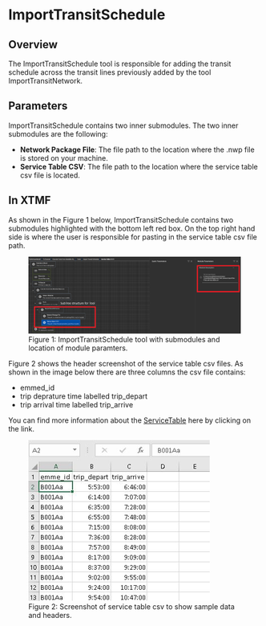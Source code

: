 
# ImportTransitSchedule

## Overview 

The ImportTransitSchedule tool is responsible for adding the transit schedule
across the transit lines previously added by the tool ImportTransitNetwork.

## Parameters

ImportTransitSchedule contains two inner submodules. The two inner submodules
are the following: 
* **Network Package File**: The file path to the location where the .nwp file is stored on your machine.
* **Service Table CSV**: The file path to the location where the service table csv file is located.

## In XTMF

As shown in the Figure 1 below, ImportTransitSchedule contains two submodules
highlighted with the bottom left red box. On the top right hand side is
where the user is responsible for pasting in the service table csv file
path. 

<figure>
    <img src="images/ImportTransitScheduleParameters.png"
         alt="ImportTransitSchedule SubModules">
    <figcaption>Figure 1: ImportTransitSchedule tool with submodules and 
                location of module paramters. 
    </figcaption>
</figure>

Figure 2 shows the header screenshot of the service table csv files. As shown
in the image below there are three columns the csv file contains: 
* emmed_id
* trip deprature time labelled trip_depart
* trip arrival time labelled trip_arrive

You can find more information about the [ServiceTable](http://tmg.utoronto.ca/doc/1.6/gtamodel/user_guide/file_formats/network_scenario_format.html#service-table-csv)
here by clicking on the link.

<figure>
    <img src="images/ServiceTableCSVImage.jpg"
         alt="ServiceTableCSV screenshot">
    <figcaption>Figure 2: Screenshot of service table csv to show sample data
    and headers. 
    </figcaption>
</figure>